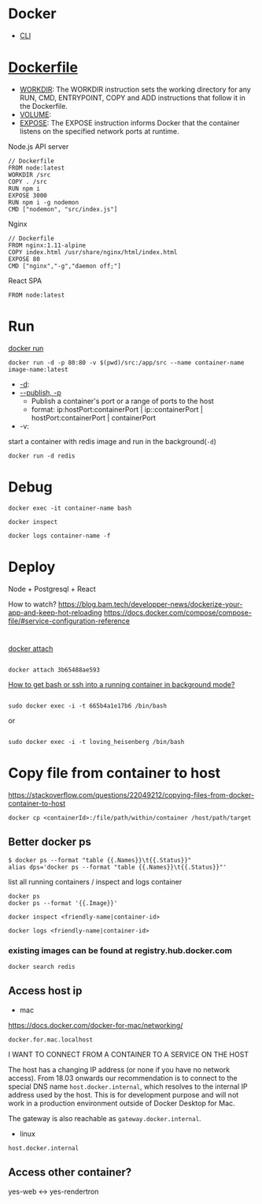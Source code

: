 # Docker

- [CLI](https://docs.docker.com/engine/reference/commandline)

# [Dockerfile](https://docs.docker.com/engine/reference/builder/)

- [WORKDIR](https://docs.docker.com/engine/reference/builder/#workdir): The WORKDIR instruction sets the working directory for any RUN, CMD, ENTRYPOINT, COPY and ADD instructions that follow it in the Dockerfile.
- [VOLUME](https://docs.docker.com/engine/reference/builder/#volume):
- [EXPOSE](https://docs.docker.com/engine/reference/builder/#expose): The EXPOSE instruction informs Docker that the container listens on the specified network ports at runtime.

Node.js API server

```
// Dockerfile
FROM node:latest
WORKDIR /src
COPY . /src
RUN npm i
EXPOSE 3000
RUN npm i -g nodemon
CMD ["nodemon", "src/index.js"]
```

Nginx

```
// Dockerfile
FROM nginx:1.11-alpine
COPY index.html /usr/share/nginx/html/index.html
EXPOSE 80
CMD ["nginx","-g","daemon off;"]
```

React SPA

```
FROM node:latest
```

# Run

[docker run](https://docs.docker.com/engine/reference/run/)

```
docker run -d -p 80:80 -v $(pwd)/src:/app/src --name container-name image-name:latest
```

- [-d](https://docs.docker.com/engine/reference/run/#detached--d):
- [--publish, -p](https://docs.docker.com/engine/reference/run/#expose-incoming-ports)
  - Publish a container's port or a range of ports to the host
  - format: ip:hostPort:containerPort | ip::containerPort | hostPort:containerPort | containerPort
- -v:

start a container with redis image and run in the background(`-d`)

`docker run -d redis`

# Debug

```
docker exec -it container-name bash
```

```
docker inspect
```

```
docker logs container-name -f
```

# Deploy

Node + Postgresql + React

How to watch?
https://blog.bam.tech/developper-news/dockerize-your-app-and-keep-hot-reloading
https://docs.docker.com/compose/compose-file/#service-configuration-reference

#

[docker attach](https://docs.docker.com/engine/reference/commandline/attach/)

```

docker attach 3b65488ae593

```

[How to get bash or ssh into a running container in background mode?](https://askubuntu.com/questions/505506/how-to-get-bash-or-ssh-into-a-running-container-in-background-mode)

```

sudo docker exec -i -t 665b4a1e17b6 /bin/bash

```

or

```

sudo docker exec -i -t loving_heisenberg /bin/bash

```

# Copy file from container to host

https://stackoverflow.com/questions/22049212/copying-files-from-docker-container-to-host

```
docker cp <containerId>:/file/path/within/container /host/path/target
```

## Better docker ps

```
$ docker ps --format "table {{.Names}}\t{{.Status}}"
alias dps='docker ps --format "table {{.Names}}\t{{.Status}}"'
```

list all running containers / inspect and logs container

```
docker ps
docker ps --format '{{.Image}}'
```

`docker inspect <friendly-name|container-id>`

`docker logs <friendly-name|container-id>`

### existing images can be found at registry.hub.docker.com

`docker search redis`

## Access host ip

- mac

https://docs.docker.com/docker-for-mac/networking/

`docker.for.mac.localhost`

I WANT TO CONNECT FROM A CONTAINER TO A SERVICE ON THE HOST

The host has a changing IP address (or none if you have no network access). From 18.03 onwards our recommendation is to connect to the special DNS name `host.docker.internal`, which resolves to the internal IP address used by the host. This is for development purpose and will not work in a production environment outside of Docker Desktop for Mac.

The gateway is also reachable as `gateway.docker.internal`.

- linux

`host.docker.internal`

## Access other container?

yes-web <-> yes-rendertron

